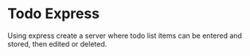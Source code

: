 Todo Express
============

Using express create a server where todo list items can be entered and stored, then edited or deleted.
